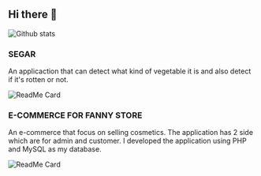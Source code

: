 ## Hi there 👋

![Github stats](https://github-readme-stats.vercel.app/api?username=VallianDjong)

### SEGAR
An applicaction that can detect what kind of vegetable it is and also detect if it's rotten or not.

![ReadMe Card](https://github-readme-stats.vercel.app/api/pin/?username=EBP78&repo=Segar)

### E-COMMERCE FOR FANNY STORE
An e-commerce that focus on selling cosmetics. The application has 2 side which are for admin and customer. I developed the application using PHP and MySQL as my database.

![ReadMe Card](https://github-readme-stats.vercel.app/api/pin/?username=EBP78&repo=Segar)
